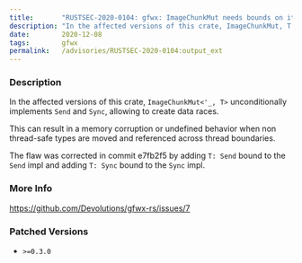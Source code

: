 ```yaml
---
title:       "RUSTSEC-2020-0104: gfwx: ImageChunkMut needs bounds on its Send and Sync traits"
description: "In the affected versions of this crate, ImageChunkMut, T unconditionally implements Send and Sync, allowing to create data races. This can result in a memory corruption or undefined behavior when non threadsafe types are moved and referenced across thread boundaries. The flaw was corrected in commit e7fb2f5 by adding T Send bound to the Send impl and adding T Sync bound to the Sync impl."
date:        2020-12-08
tags:        gfwx
permalink:   /advisories/RUSTSEC-2020-0104:output_ext
---
```


### Description

In the affected versions of this crate, `ImageChunkMut<'_, T>` unconditionally implements `Send` and `Sync`, allowing to create data races.

This can result in a memory corruption or undefined behavior when non thread-safe types are moved and referenced across thread boundaries.

The flaw was corrected in commit e7fb2f5 by adding `T: Send` bound to the `Send` impl and adding `T: Sync` bound to the `Sync` impl.

### More Info

<https://github.com/Devolutions/gfwx-rs/issues/7>

### Patched Versions

- `>=0.3.0`


